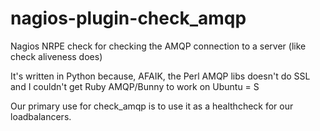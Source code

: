 nagios-plugin-check_amqp
========================

Nagios NRPE check for checking the AMQP connection to a server (like check aliveness does)

It's written in Python because, AFAIK, the Perl AMQP libs doesn't do SSL and I
couldn't get Ruby AMQP/Bunny to work on Ubuntu = S

Our primary use for check_amqp is to use it as a healthcheck for our
loadbalancers.
